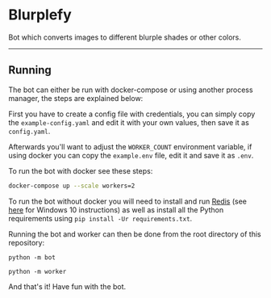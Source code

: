 Blurplefy
=========

Bot which converts images to different blurple shades or other colors.

-------
Running
-------

The bot can either be run with docker-compose or using another process manager, the steps are explained below:

First you have to create a config file with credentials, you can simply copy the ``example-config.yaml`` and
edit it with your own values, then save it as ``config.yaml``.

Afterwards you'll want to adjust the ``WORKER_COUNT`` environment variable, if using docker you can copy the
``example.env`` file, edit it and save it as ``.env``.

To run the bot with docker see these steps:

```bash
docker-compose up --scale workers=2
```

To run the bot without docker you will need to install and run [Redis](https://redis.io) (see
[here](https://redislabs.com/blog/redis-on-windows-10/) for Windows 10 instructions) as well as
install all the Python requirements using ``pip install -Ur requirements.txt``.

Running the bot and worker can then be done from the root directory of this repository:

```
python -m bot

python -m worker
```
And that's it! Have fun with the bot.
